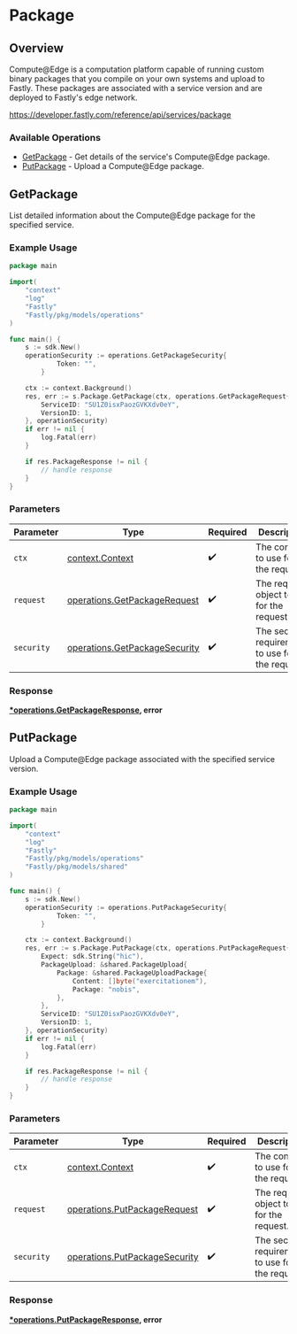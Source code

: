 # Package

## Overview

Compute@Edge is a computation platform capable of running custom binary packages that you compile on your own systems and upload to Fastly. These packages are associated with a service version and are deployed to Fastly's edge network.


<https://developer.fastly.com/reference/api/services/package>
### Available Operations

* [GetPackage](#getpackage) - Get details of the service's Compute@Edge package.
* [PutPackage](#putpackage) - Upload a Compute@Edge package.

## GetPackage

List detailed information about the Compute@Edge package for the specified service.

### Example Usage

```go
package main

import(
	"context"
	"log"
	"Fastly"
	"Fastly/pkg/models/operations"
)

func main() {
    s := sdk.New()
    operationSecurity := operations.GetPackageSecurity{
            Token: "",
        }

    ctx := context.Background()
    res, err := s.Package.GetPackage(ctx, operations.GetPackageRequest{
        ServiceID: "SU1Z0isxPaozGVKXdv0eY",
        VersionID: 1,
    }, operationSecurity)
    if err != nil {
        log.Fatal(err)
    }

    if res.PackageResponse != nil {
        // handle response
    }
}
```

### Parameters

| Parameter                                                                      | Type                                                                           | Required                                                                       | Description                                                                    |
| ------------------------------------------------------------------------------ | ------------------------------------------------------------------------------ | ------------------------------------------------------------------------------ | ------------------------------------------------------------------------------ |
| `ctx`                                                                          | [context.Context](https://pkg.go.dev/context#Context)                          | :heavy_check_mark:                                                             | The context to use for the request.                                            |
| `request`                                                                      | [operations.GetPackageRequest](../../models/operations/getpackagerequest.md)   | :heavy_check_mark:                                                             | The request object to use for the request.                                     |
| `security`                                                                     | [operations.GetPackageSecurity](../../models/operations/getpackagesecurity.md) | :heavy_check_mark:                                                             | The security requirements to use for the request.                              |


### Response

**[*operations.GetPackageResponse](../../models/operations/getpackageresponse.md), error**


## PutPackage

Upload a Compute@Edge package associated with the specified service version.

### Example Usage

```go
package main

import(
	"context"
	"log"
	"Fastly"
	"Fastly/pkg/models/operations"
	"Fastly/pkg/models/shared"
)

func main() {
    s := sdk.New()
    operationSecurity := operations.PutPackageSecurity{
            Token: "",
        }

    ctx := context.Background()
    res, err := s.Package.PutPackage(ctx, operations.PutPackageRequest{
        Expect: sdk.String("hic"),
        PackageUpload: &shared.PackageUpload{
            Package: &shared.PackageUploadPackage{
                Content: []byte("exercitationem"),
                Package: "nobis",
            },
        },
        ServiceID: "SU1Z0isxPaozGVKXdv0eY",
        VersionID: 1,
    }, operationSecurity)
    if err != nil {
        log.Fatal(err)
    }

    if res.PackageResponse != nil {
        // handle response
    }
}
```

### Parameters

| Parameter                                                                      | Type                                                                           | Required                                                                       | Description                                                                    |
| ------------------------------------------------------------------------------ | ------------------------------------------------------------------------------ | ------------------------------------------------------------------------------ | ------------------------------------------------------------------------------ |
| `ctx`                                                                          | [context.Context](https://pkg.go.dev/context#Context)                          | :heavy_check_mark:                                                             | The context to use for the request.                                            |
| `request`                                                                      | [operations.PutPackageRequest](../../models/operations/putpackagerequest.md)   | :heavy_check_mark:                                                             | The request object to use for the request.                                     |
| `security`                                                                     | [operations.PutPackageSecurity](../../models/operations/putpackagesecurity.md) | :heavy_check_mark:                                                             | The security requirements to use for the request.                              |


### Response

**[*operations.PutPackageResponse](../../models/operations/putpackageresponse.md), error**

